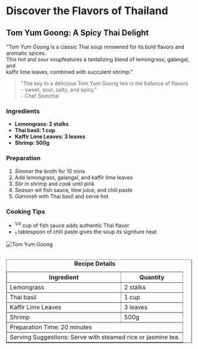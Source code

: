 <!DOCTYPE html>
<html lang="en">
<head>
  <meta charset="UTF-8">
  <meta name="description" content="Embark on a culinary adventure with Taste of Travel, exploring
global flavors and recipes.">
  <title>Taste of Travel</title>
</head>

<body>
  <h1>Discover the Flavors of Thailand</h1>
  <h2>Tom Yum Goong: A Spicy Thai Delight</h2>
<P>"Tom Yum Goong is a classic Thai soup renowned for its bold flavors and aromatic spices.<br> This hot and sour soupfeatures a tantalizing blend of lemongrass, galangal, and <br> kaffir lime leaves, combined with succulent shrimp."</P>
  <blockquote>"The key to a
delicious Tom Yum Goong lies in the balance of flavors – sweet, sour,
salty, and spicy." <br> - Chef Somchai </blockquote>

<h3>Ingredients</h3>
<ul>
  <li><strong>Lemongrass: 2 stalks</strong></li>
  <li><strong>Thai basil: 1 cup</strong></li>
  <li><strong>Kaffir Lime Leaves: 3 leaves</strong></li>
  <li><strong>Shrimp: 500g</strong></li>
  </ul>

  <h3>Preparation</h3>
  <ol>
    <li><em>Simmer</em> the broth for 10 mins</li>
    <li>Add lemongrass, galangal, and kaffir lime leaves</li>
    <li><em>Stir</em> in shrimp and <em>cook</em> until pink</li>
    <li><em>Season</em> wit fish sauce, lime juice, and chili paste</li>
    <li><em>Garninsh</em> with Thai basil and serve hot</li>
  </ol>

  <h3>Cooking Tips</h3>
  <ul>
    <li><sup>1/4</sup> cup of fish sauce adds authentic Thai flavor</li>
    <li><sub>1</sub> tablespoon of chili paste gives the soup its signiture heat</li>
  </ul>

  <img src="https://edube.org/uploads/media/default/0001/04/thai-soup.jpg" alt="Tom Yum Goong"> <br>
  <br>
  
  <table border="1" cellpadding="8">
     <caption><strong>Recipe Details</strong></caption>
    <tr>
      <th>Ingredient</th>
      <th>Quantity</th>
    </tr>
    <tr>
      <td>Lemongrass</td>
      <td>2 stalks</td>
    </tr>
    <tr>
      <td>Thai basil</td>
      <td>1 cup</td>
    </tr>
    <tr>
      <td>Kaffir Lime Leaves</td>
      <td>3 leaves</td>
    </tr>
    <tr>
      <td>Shrimp</td>
      <td>500g</td>
    </tr>
    <tr>
      <td colspan="2">Preparation Time: 20 minutes</td>
    </tr>
    <tr>
      <td colspan="2">Serving Suggestions: Serve with steamed rice or jasmine tea.</td>
    </tr>
  </table>

</body>
</html>
